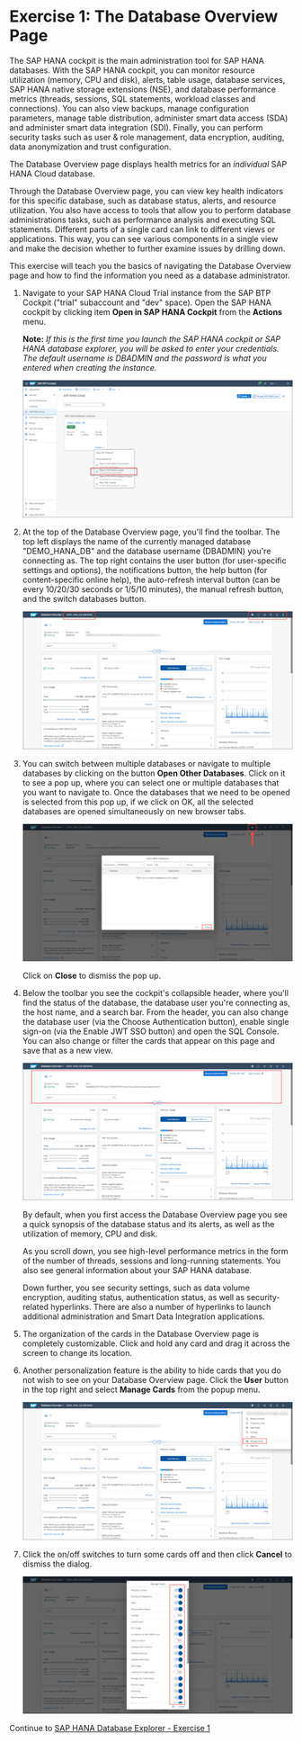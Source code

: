 # Exercise 1: The Database Overview Page

The SAP HANA cockpit is the main administration tool for SAP HANA databases. With the SAP HANA cockpit, you can monitor resource utilization (memory, CPU and disk), alerts, table usage, database services, SAP HANA native storage extensions (NSE), and database performance metrics (threads, sessions, SQL statements, workload classes and connections). You can also view backups, manage configuration parameters, manage table distribution, administer smart data access (SDA) and administer smart data integration (SDI). Finally, you can perform security tasks such as user & role management, data encryption, auditing, data anonymization and trust configuration.

The Database Overview page displays health metrics for an *individual* SAP HANA Cloud database.

Through the Database Overview page, you can view key health indicators for this specific database, such as database status, alerts, and resource utilization. You also have access to tools that allow you to perform database administrations tasks, such as performance analysis and executing SQL statements. Different parts of a single card can link to different views or applications. This way, you can see various components in a single view and make the decision whether to further examine issues by drilling down.

This exercise will teach you the basics of navigating the Database Overview page and how to find the information you need as a database administrator.

1. Navigate to your SAP HANA Cloud Trial instance from the SAP BTP Cockpit ("trial" subaccount and "dev" space). Open the SAP HANA cockpit by clicking item **Open in SAP HANA Cockpit** from the **Actions** menu.

    **Note:** *If this is the first time you launch the SAP HANA cockpit or SAP HANA database explorer, you will be asked to enter your credentials. The default username is DBADMIN and the password is what you entered when creating the instance.*

    ![SAP BTP Cockpit](./images/1-01_BTPCockpit.png)

2. At the top of the Database Overview page, you'll find the toolbar. The top left displays the name of the currently managed database "DEMO_HANA_DB" and the database username (DBADMIN) you're connecting as. The top right contains the user button (for user-specific settings and options), the notifications button, the help button (for content-specific online help), the auto-refresh interval button (can be every 10/20/30 seconds or 1/5/10 minutes), the manual refresh button, and the switch databases button.

    ![SAP HANA Cockpit Toolbar](./images/1-02_Toolbar.png)

3. You can switch between multiple databases or navigate to multiple databases by clicking on the button **Open Other Databases**. Click on it to see a pop up, where you can select one or multiple databases that you want to navigate to. Once the databases that we need to be opened is selected from this pop up, if we click on OK, all the selected databases are opened simultaneously on new browser tabs.

    ![Open Other Databases](./images/1-03_OpenOtherDBs.png)

    Click on **Close** to dismiss the pop up.

4. Below the toolbar you see the cockpit's collapsible header, where you'll find the status of the database, the database user you're connecting as, the host name, and a search bar. From the header, you can also change the database user (via the Choose Authentication button), enable single sign-on (via the Enable JWT SSO button) and open the SQL Console. You can also change or filter the cards that appear on this page and save that as a new view.

    ![Header](./images/1-04_Header.png)

    By default, when you first access the Database Overview page you see a quick synopsis of the database status and its alerts, as well as the utilization of memory, CPU and disk.
    
    As you scroll down, you see high-level performance metrics in the form of the number of threads, sessions and long-running statements. You also see general information about your SAP HANA database.
    
    Down further, you see security settings, such as data volume encryption, auditing status, authentication status, as well as security-related hyperlinks. There are also a number of hyperlinks to launch additional administration and Smart Data Integration applications.

5. The organization of the cards in the Database Overview page is completely customizable. Click and hold any card and drag it across the screen to change its location.

6. Another personalization feature is the ability to hide cards that you do not wish to see on your Database Overview page. Click the **User** button in the top right and select **Manage Cards** from the popup menu.

    ![User Menu](./images/1-06_UserMenu.png)

7. Click the on/off switches to turn some cards off and then click **Cancel** to dismiss the dialog.

    ![Manage Cards](./images/1-07_ManageCards.png)

Continue to [SAP HANA Database Explorer - Exercise 1](../../database_explorer/ex1/README.md)